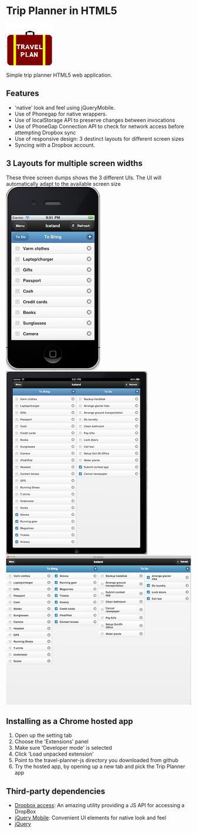 # Trip Planner in HTML5
![icon](https://www.github.com/PeterJensen/trip-planner-js/raw/master/trip-128.png)  
Simple trip planner HTML5 web application.

## Features

* 'native' look and feel using jQueryMobile.
* Use of Phonegap for native wrappers.
* Use of localStorage API to preserve changes between invocations
* Use of PhoneGap Connection API to check for network access before attempting Dropbox sync
* Use of responsive design: 3 destinct layouts for different screen sizes
* Syncing with a Dropbox account.


## 3 Layouts for multiple screen widths

These three screen dumps shows the 3 different UIs.  The UI will automatically adapt to the
available screen size
![iphone](https://www.github.com/PeterJensen/trip-planner-js/raw/master/iphone.png)
![ipad](https://www.github.com/PeterJensen/trip-planner-js/raw/master/ipad.png)
![hosted](https://www.github.com/PeterJensen/trip-planner-js/raw/master/hosted.png)

## Installing as a Chrome hosted app

1. Open up the setting tab
2. Choose the 'Extensions' panel 
3. Make sure 'Developer mode' is selected
4. Click 'Load unpacked extension'
5. Point to the travel-planner-js directory you downloaded from github
6. Try the hosted app, by opening up a new tab and pick the Trip Planner app

## Third-party dependencies

* [Dropbox access](https://github.com/dropbox/dropbox-js): An amazing utility providing a JS API for accessing a DropBox
* [jQuery Mobile](http://jquerymobile.com): Convenient UI elements for native look and feel
* [jQuery](http://jquery.com)

